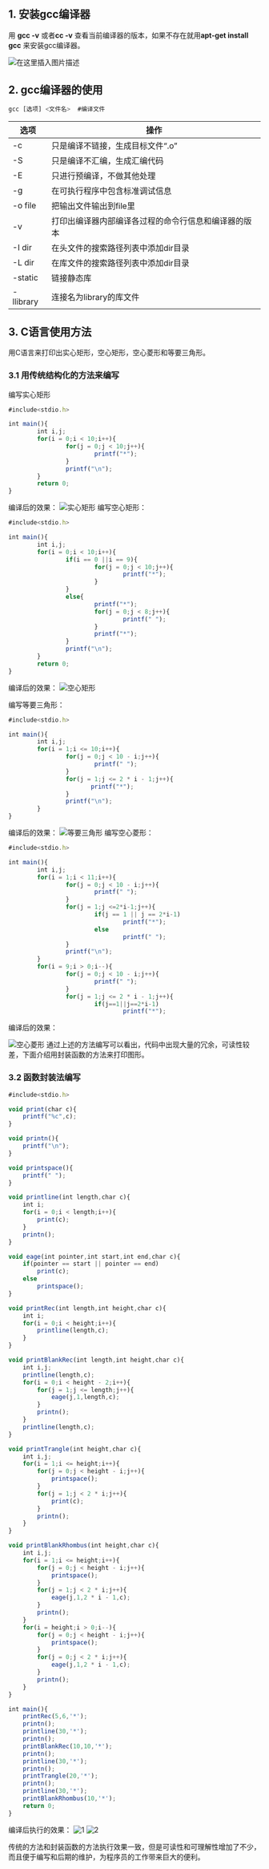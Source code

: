 ﻿##  1. 安装gcc编译器
用 **gcc -v** 或者**cc -v** 查看当前编译器的版本，如果不存在就用**apt-get install gcc** 来安装gcc编译器。

![在这里插入图片描述](https://img-blog.csdnimg.cn/20201214110446815.png?x-oss-process=image/watermark,type_ZmFuZ3poZW5naGVpdGk,shadow_10,text_aHR0cHM6Ly9ibG9nLmNzZG4ubmV0L2ZqYWxqZGE=,size_16,color_FFFFFF,t_70#pic_center)
##  2. gcc编译器的使用
```javascript
gcc [选项] <文件名>	#编译文件
```


选项 | 操作
---|---
-c|只是编译不链接，生成目标文件“.o”
-S|只是编译不汇编，生成汇编代码
-E|只进行预编译，不做其他处理
-g|在可执行程序中包含标准调试信息
-o file|把输出文件输出到file里
-v|打印出编译器内部编译各过程的命令行信息和编译器的版本
-I dir|在头文件的搜索路径列表中添加dir目录
-L dir|在库文件的搜索路径列表中添加dir目录
-static|链接静态库
-llibrary|连接名为library的库文件

##  3. C语言使用方法
用C语言来打印出实心矩形，空心矩形，空心菱形和等要三角形。
###  3.1 用传统结构化的方法来编写
编写实心矩形
```javascript
#include<stdio.h>

int main(){
        int i,j;
        for(i = 0;i < 10;i++){
                for(j = 0;j < 10;j++){
                        printf("*");
                }
                printf("\n");
        }
        return 0;
}
```
编译后的效果：
![实心矩形](https://img-blog.csdnimg.cn/20201214112211634.png#pic_center)
编写空心矩形：
```javascript
#include<stdio.h>

int main(){
        int i,j;
        for(i = 0;i < 10;i++){
                if(i == 0 ||i == 9){
                        for(j = 0;j < 10;j++){
                                printf("*");
                        }
                }
                else{
                        printf("*");
                        for(j = 0;j < 8;j++){
                                printf(" ");
                        }
                        printf("*");
                }
                printf("\n");
        }
        return 0;
}
```
编译后的效果：
![空心矩形](https://img-blog.csdnimg.cn/20201214112417614.png#pic_center)

编写等要三角形：
```javascript
#include<stdio.h>

int main(){
        int i,j;
        for(i = 1;i <= 10;i++){
                for(j = 0;j < 10 - i;j++){
                        printf(" ");
                }
                for(j = 1;j <= 2 * i - 1;j++){
                       printf("*");
                }
                printf("\n");
        }
}
```

编译后的效果：
![等要三角形](https://img-blog.csdnimg.cn/20201214112659322.png#pic_center)
编写空心菱形：
```javascript
#include<stdio.h>

int main(){
        int i,j;
        for(i = 1;i < 11;i++){
                for(j = 0;j < 10 - i;j++){
                        printf(" ");
                }
                for(j = 1;j <=2*i-1;j++){
                        if(j == 1 || j == 2*i-1)
                                printf("*");
                        else
                                printf(" ");
                }
                printf("\n");
        }
        for(i = 9;i > 0;i--){
                for(j = 0;j < 10 - i;j++){
                        printf(" ");
                }
                for(j = 1;j <= 2 * i - 1;j++){
                        if(j==1||j==2*i-1)
                                printf("*");
```
编译后的效果：

![空心菱形](https://img-blog.csdnimg.cn/20201214112914511.png#pic_center)
通过上述的方法编写可以看出，代码中出现大量的冗余，可读性较差，下面介绍用封装函数的方法来打印图形。

###  3.2 函数封装法编写
```javascript
#include<stdio.h>

void print(char c){
	printf("%c",c);
}

void printn(){
	printf("\n");
}

void printspace(){
	printf(" ");
}

void printline(int length,char c){
	int i;
	for(i = 0;i < length;i++){
		print(c);
	}
	printn();
}

void eage(int pointer,int start,int end,char c){
	if(pointer == start || pointer == end)
		print(c);
	else
		printspace();
}

void printRec(int length,int height,char c){
	int i;
	for(i = 0;i < height;i++){
		printline(length,c);
	}
}

void printBlankRec(int length,int height,char c){
	int i,j;
	printline(length,c);
	for(i = 0;i < height - 2;i++){
		for(j = 1;j <= length;j++){
			eage(j,1,length,c);
		}
		printn();
	}
	printline(length,c);
}

void printTrangle(int height,char c){
	int i,j;
	for(i = 1;i <= height;i++){
		for(j = 0;j < height - i;j++){
			printspace();
		}
		for(j = 1;j < 2 * i;j++){
			print(c);
		}
		printn();
	}
}

void printBlankRhombus(int height,char c){
	int i,j;
	for(i = 1;i <= height;i++){
		for(j = 0;j < height - i;j++){
			printspace();
		}
		for(j = 1;j < 2 * i;j++){
			eage(j,1,2 * i - 1,c);
		}
		printn();
	}
	for(i = height;i > 0;i--){
		for(j = 0;j < height - i;j++){
			printspace();
		}
		for(j = 0;j < 2 * i;j++){
			eage(j,1,2 * i - 1,c);
		}
		printn();
	}
}

int main(){
	printRec(5,6,'*');
	printn();
	printline(30,'*');
	printn();
	printBlankRec(10,10,'*');
	printn();
	printline(30,'*');
	printn();
	printTrangle(20,'*');
	printn();
	printline(30,'*');
	printBlankRhombus(10,'*');
	return 0;
}
```
编译后执行的效果：
![1](https://img-blog.csdnimg.cn/20201214121746618.png?x-oss-process=image/watermark,type_ZmFuZ3poZW5naGVpdGk,shadow_10,text_aHR0cHM6Ly9ibG9nLmNzZG4ubmV0L2ZqYWxqZGE=,size_16,color_FFFFFF,t_70)
![2](https://img-blog.csdnimg.cn/20201214121746541.png?x-oss-process=image/watermark,type_ZmFuZ3poZW5naGVpdGk,shadow_10,text_aHR0cHM6Ly9ibG9nLmNzZG4ubmV0L2ZqYWxqZGE=,size_16,color_FFFFFF,t_70)

传统的方法和封装函数的方法执行效果一致，但是可读性和可理解性增加了不少，而且便于编写和后期的维护，为程序员的工作带来巨大的便利。
